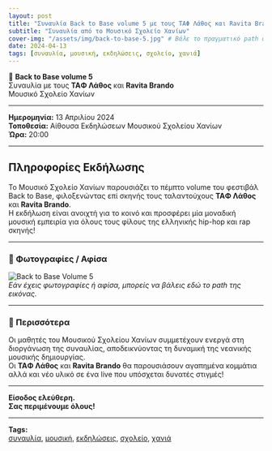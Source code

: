 ```yaml
---
layout: post
title: "Συναυλία Back to Base volume 5 με τους TAΦ Λάθος και Ravita Brando"
subtitle: "Συναυλία από το Μουσικό Σχολείο Χανίων"
cover-img: "/assets/img/back-to-base-5.jpg" # Βάλε το πραγματικό path αν έχεις αφίσα/εικόνα!
date: 2024-04-13
tags: [συναυλία, μουσική, εκδηλώσεις, σχολείο, χανιά]
---
```


🎤 **Back to Base volume 5**  
Συναυλία με τους **TAΦ Λάθος** και **Ravita Brando**  
Μουσικό Σχολείο Χανίων

---

**Ημερομηνία:** 13 Απριλίου 2024  
**Τοποθεσία:** Αίθουσα Εκδηλώσεων Μουσικού Σχολείου Χανίων  
**Ώρα:** 20:00

---

## Πληροφορίες Εκδήλωσης

Το Μουσικό Σχολείο Χανίων παρουσιάζει το πέμπτο volume του φεστιβάλ Back to Base, φιλοξενώντας επί σκηνής τους ταλαντούχους **TAΦ Λάθος** και **Ravita Brando**.  
Η εκδήλωση είναι ανοιχτή για το κοινό και προσφέρει μία μοναδική μουσική εμπειρία για όλους τους φίλους της ελληνικής hip-hop και rap σκηνής!

---

### 📸 Φωτογραφίες / Αφίσα

![Back to Base Volume 5](https://sgmsc.github.io/assets/img/8cf3cf9b-1f0d-46de-8756-ce5e77583585.jpeg)  
*Εάν έχεις φωτογραφίες ή αφίσα, μπορείς να βάλεις εδώ το path της εικόνας.*

---

### 💬 Περισσότερα

Οι μαθητές του Μουσικού Σχολείου Χανίων συμμετέχουν ενεργά στη διοργάνωση της συναυλίας, αποδεικνύοντας τη δυναμική της νεανικής μουσικής δημιουργίας.  
Οι **TAΦ Λάθος** και **Ravita Brando** θα παρουσιάσουν αγαπημένα κομμάτια αλλά και νέο υλικό σε ένα live που υπόσχεται δυνατές στιγμές!

---

**Είσοδος ελεύθερη.**  
**Σας περιμένουμε όλους!**

---

**Tags:**  
[συναυλία](/tags#συναυλία), [μουσική](/tags#μουσική), [εκδηλώσεις](/tags#εκδηλώσεις), [σχολείο](/tags#σχολείο), [χανιά](/tags#χανιά)